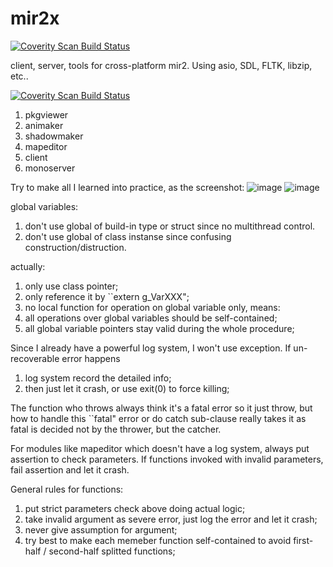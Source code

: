 # mir2x

<a href="https://scan.coverity.com/projects/etorth-mir2x">
  <img alt="Coverity Scan Build Status"
       src="https://scan.coverity.com/projects/9270/badge.svg"/>
</a>

client, server, tools for cross-platform mir2. Using asio, SDL, FLTK, libzip, etc..

<a href="https://scan.coverity.com/projects/etorth-mir2x">
  <img alt="Coverity Scan Build Status"
       src="https://img.shields.io/coverity/scan/9270.svg"/>
</a>


1. pkgviewer
2. animaker
3. shadowmaker
4. mapeditor
5. client
6. monoserver

Try to make all I learned into practice, as the screenshot:
![image](https://github.com/etorth/mir2x/raw/master/readme/screenshot.png)
![image](https://github.com/etorth/mir2x/raw/master/readme/mapeditor.png)

global variables:

1. don't use global of build-in type or struct since no multithread control.
2. don't use global of class instanse since confusing construction/distruction.

actually:

1. only use class pointer;
2. only reference it by ``extern g_VarXXX";
3. no local function for operation on global variable only, means:
4. all operations over global variables should be self-contained;
5. all global variable pointers stay valid during the whole procedure;

Since I already have a powerful log system, I won't use exception. If un-recoverable error happens

1. log system record the detailed info;
2. then just let it crash, or use exit(0) to force killing;

The function who throws always think it's a fatal error so it just throw, but how to handle this ``fatal" error or do catch sub-clause really takes it as fatal is decided not by the thrower, but the catcher.

For modules like mapeditor which doesn't have a log system, always put assertion to check parameters. If functions invoked with invalid parameters, fail assertion and let it crash.

General rules for functions:

1. put strict parameters check above doing actual logic;
2. take invalid argument as severe error, just log the error and let it crash;
3. never give assumption for argument;
4. try best to make each memeber function self-contained to avoid first-half / second-half splitted functions;

